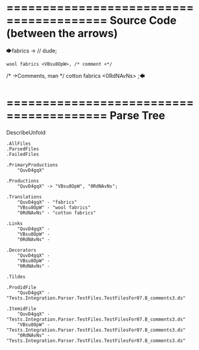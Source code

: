 ========================================
Source Code (between the arrows)
========================================

🡆fabrics <QuvD4gqX> ->        // dude;

    wool fabrics <VBsu8OpW>, /* comment <*/
/* ->Comments, man */     cotton fabrics <0RdNAvNs> ;🡄

========================================
Parse Tree
========================================
DescribeUnfold

    .AllFiles
    .ParsedFiles
    .FailedFiles

    .PrimaryProductions
        "QuvD4gqX" 

    .Productions
        "QuvD4gqX" -> "VBsu8OpW", "0RdNAvNs";

    .Translations
        "QuvD4gqX" - "fabrics"
        "VBsu8OpW" - "wool fabrics"
        "0RdNAvNs" - "cotton fabrics"

    .Links
        "QuvD4gqX" - 
        "VBsu8OpW" - 
        "0RdNAvNs" - 

    .Decorators
        "QuvD4gqX" - 
        "VBsu8OpW" - 
        "0RdNAvNs" - 

    .Tildes

    .ProdidFile
        "QuvD4gqX" - "Tests.Integration.Parser.TestFiles.TestFilesFor07.B_comments3.ds"

    .ItemidFile
        "QuvD4gqX" - "Tests.Integration.Parser.TestFiles.TestFilesFor07.B_comments3.ds"
        "VBsu8OpW" - "Tests.Integration.Parser.TestFiles.TestFilesFor07.B_comments3.ds"
        "0RdNAvNs" - "Tests.Integration.Parser.TestFiles.TestFilesFor07.B_comments3.ds"

